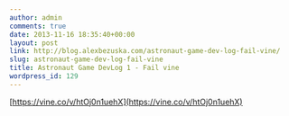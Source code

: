 ```yaml
---
author: admin
comments: true
date: 2013-11-16 18:35:40+00:00
layout: post
link: http://blog.alexbezuska.com/astronaut-game-dev-log-fail-vine/
slug: astronaut-game-dev-log-fail-vine
title: Astronaut Game DevLog 1 - Fail vine
wordpress_id: 129
---
```


[https://vine.co/v/htOj0n1uehX](https://vine.co/v/htOj0n1uehX)




